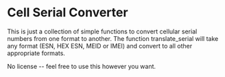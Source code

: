 # Cell Serial Converter

This is just a collection of simple functions to convert cellular serial numbers from one format to another.  The function translate_serial will take any format (ESN, HEX ESN, MEID or IMEI) and convert to all other appropriate formats.

No license -- feel free to use this however you want.